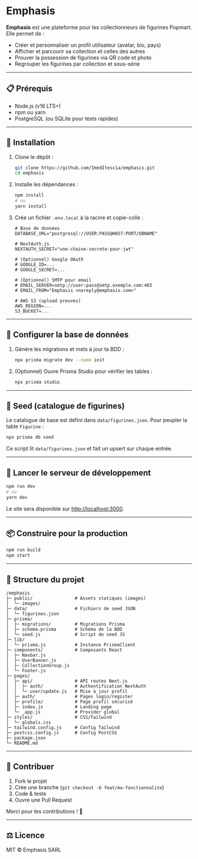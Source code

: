 # Emphasis

**Emphasis** est une plateforme pour les collectionneurs de figurines Popmart. Elle permet de :

* Créer et personnaliser un profil utilisateur (avatar, bio, pays)
* Afficher et parcourir sa collection et celles des autres
* Prouver la possession de figurines via QR code et photo
* Regrouper les figurines par collection et sous-série

---

## 📋 Prérequis

* Node.js (v16 LTS+)
* npm ou yarn
* PostgreSQL (ou SQLite pour tests rapides)

---

## 🚀 Installation

1. Clone le dépôt :

   ```bash
   git clone https://github.com/ImedItescia/emphasis.git
   cd emphasis
   ```

2. Installe les dépendances :

   ```bash
   npm install
   # ou
   yarn install
   ```

3. Crée un fichier `.env.local` à la racine et copie-colle :

   ```env
   # Base de données
   DATABASE_URL="postgresql://USER:PASS@HOST:PORT/DBNAME"

   # NextAuth.js
   NEXTAUTH_SECRET="une-chaine-secrete-pour-jwt"

   # (Optionnel) Google OAuth
   # GOOGLE_ID=...
   # GOOGLE_SECRET=...

   # (Optionnel) SMTP pour email
   # EMAIL_SERVER=smtp://user:pass@smtp.exemple.com:465
   # EMAIL_FROM="Emphasis <noreply@emphasis.com>"

   # AWS S3 (upload preuves)
   AWS_REGION=...
   S3_BUCKET=...
   ```

---

## 🔧 Configurer la base de données

1. Génère les migrations et mets à jour ta BDD :

   ```bash
   npx prisma migrate dev --name init
   ```
2. (Optionnel) Ouvre Prisma Studio pour vérifier les tables :

   ```bash
   npx prisma studio
   ```

---

## 🌱 Seed (catalogue de figurines)

Le catalogue de base est défini dans `data/figurines.json`. Pour peupler la table `Figurine` :

```bash
npx prisma db seed
```

Ce script lit `data/figurines.json` et fait un upsert sur chaque entrée.

---

## 🏃 Lancer le serveur de développement

```bash
npm run dev
# ou
yarn dev
```

Le site sera disponible sur [http://localhost:3000](http://localhost:3000).

---

## 📦 Construire pour la production

```bash
npm run build
npm start
```

---

## 📁 Structure du projet

```
/emphasis
├─ public/                # Assets statiques (images)
│  └─ images/
├─ data/                  # Fichiers de seed JSON
│  └─ figurines.json
├─ prisma/
│  ├─ migrations/         # Migrations Prisma
│  ├─ schema.prisma       # Schéma de la BDD
│  └─ seed.js             # Script de seed JS
├─ lib/
│  └─ prisma.js           # Instance PrismaClient
├─ components/            # Composants React
│  ├─ Navbar.js
│  ├─ UserBanner.js
│  ├─ CollectionGroup.js
│  └─ Footer.js
├─ pages/
│  ├─ api/                # API routes Next.js
│  │  ├─ auth/            # Authentification NextAuth
│  │  └─ user/update.js   # Mise à jour profil
│  ├─ auth/               # Pages login/register
│  ├─ profile/            # Page profil sécurisé
│  ├─ index.js            # Landing page
│  └─ _app.js             # Provider global
├─ styles/                # CSS/Tailwind
│  └─ globals.css
├─ tailwind.config.js     # Config Tailwind
├─ postcss.config.js      # Config PostCSS
├─ package.json
└─ README.md
```

---

## 🤝 Contribuer

1. Fork le projet
2. Crée une branche (`git checkout -b feat/ma-fonctionnalite`)
3. Code & teste
4. Ouvre une Pull Request

Merci pour tes contributions ! 🎉

---

## ⚖️ Licence

MIT © Emphasis SARL
